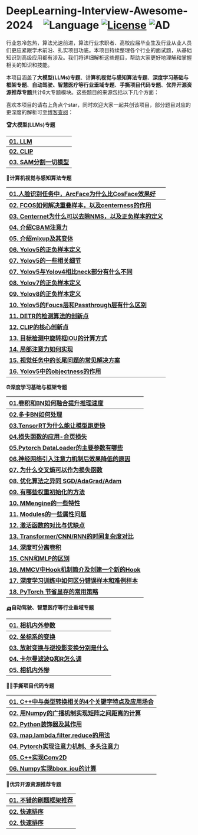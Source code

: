 # **DeepLearning-Interview-Awesome-2024**　![Language](https://img.shields.io/badge/language-Jupyter-orange.svg) [![License](https://img.shields.io/badge/license-MIT-blue.svg)](./LICENSE.md) ![AD](https://img.shields.io/badge/深度学习-感知算法-pink.svg)

行业忽冷忽热，算法光速前进，算法行业求职者、高校应届毕业生及行业从业人员们更应紧跟学术前沿、扎实项目功底。本项目持续整理各个行业的面试题，从基础知识到高级应用都有涉及。我们将详细解析这些题目，帮助大家更好地理解和掌握相关的知识和技能。

本项目涵盖了**大模型(LLMs)专题**、**计算机视觉与感知算法专题**、**深度学习基础与框架专题**、**自动驾驶、智慧医疗等行业垂域专题**、**手撕项目代码专题**、**优异开源资源推荐专题**共计6大专题模块。这些题目的来源包括以下几个方面：

喜欢本项目的请右上角点个star，同时欢迎大家一起共创该项目，部分题目对应的更深度的解析可至[博客查阅](https://315386775.github.io/)：

<b><summary>🏆大模型(LLMs)专题</summary></b>

| [**01. LLM**](LLMs/Reference.md) |
| :------------------------------------------- |
| [**02. CLIP**](LLMs/Reference.md)           | 
| [**03. SAM分割一切模型**](LLMs/Reference.md)           | 


<b><summary>🍳计算机视觉与感知算法专题</summary></b>

| [**01.人脸识别任务中，ArcFace为什么比CosFace效果好**](VisionPerception/Reference.md) |
| :------------------------------------------- |
| [**02. FCOS如何解决重叠样本，以及centerness的作用**](VisionPerception/Reference.md)           | 
| [**03. Centernet为什么可以去除NMS，以及正负样本的定义**](VisionPerception/Reference.md)           | 
| [**04. 介绍CBAM注意力**](VisionPerception/Reference.md)           | 
| [**05. 介绍mixup及其变体**](VisionPerception/Reference.md)           | 
| [**06. Yolov5的正负样本定义**](VisionPerception/Reference.md)           | 
| [**07. Yolov5的一些相关细节**](VisionPerception/Reference.md)           | 
| [**07. Yolov5与Yolov4相比neck部分有什么不同**](VisionPerception/Reference.md)           | 
| [**08. Yolov7的正负样本定义**](VisionPerception/Reference.md)           | 
| [**09. Yolov8的正负样本定义**](VisionPerception/Reference.md)           | 
| [**10. Yolov5的Foucs层和Passthrough层有什么区别**](VisionPerception/Reference.md)           | 
| [**11. DETR的检测算法的创新点**](VisionPerception/Reference.md)           | 
| [**12. CLIP的核心创新点**](VisionPerception/Reference.md)           | 
| [**13. 目标检测中旋转框IOU的计算方式**](VisionPerception/Reference.md)           | 
| [**14. 局部注意力如何实现**](VisionPerception/Reference.md)           | 
| [**15. 视觉任务中的长尾问题的常见解决方案**](VisionPerception/Reference.md)           | 
| [**16. Yolov5中的objectness的作用**](VisionPerception/Reference.md)           | 


<b><summary>⏰深度学习基础与框架专题</summary></b>

| [**01.卷积和BN如何融合提升推理速度**](DeepLearning/Reference.md) |
| :------------------------------------------- |
| [**02.多卡BN如何处理**](DeepLearning/Reference.md) | 
| [**03.TensorRT为什么能让模型跑更快**](DeepLearning/Reference.md) | 
| [**04.损失函数的应用-合页损失**](DeepLearning/Reference.md) | 
| [**05.Pytorch DataLoader的主要参数有哪些**](DeepLearning/Reference.md) | 
| [**06.神经网络引入注意力机制后效果降低的原因**](DeepLearning/Reference.md) |  
| [**07. 为什么交叉熵可以作为损失函数**](DeepLearning/Reference.md) |  
| [**08. 优化算法之异同 SGD/AdaGrad/Adam**](DeepLearning/Reference.md) |  
| [**09. 有哪些权重初始化的方法**](DeepLearning/Reference.md) |  
| [**10. MMengine的一些特性**](DeepLearning/Reference.md) |  
| [**11. Modules的一些属性问题**](DeepLearning/Reference.md) |  
| [**12. 激活函数的对比与优缺点**](DeepLearning/Reference.md) |  
| [**13. Transformer/CNN/RNN的时间复杂度对比**](DeepLearning/Reference.md) |  
| [**14. 深度可分离卷积**](DeepLearning/Reference.md) |  
| [**15. CNN和MLP的区别**](DeepLearning/Reference.md) |  
| [**16. MMCV中Hook机制简介及创建一个新的Hook**](DeepLearning/Reference.md) | 
| [**17. 深度学习训练中如何区分错误样本和难例样本**](DeepLearning/Reference.md)           |  
| [**18. PyTorch 节省显存的常用策略**](DeepLearning/Reference.md)           |  


<b><summary>🛺自动驾驶、智慧医疗等行业垂域专题</summary></b>

| [**01. 相机内外参数**](IndustryAlgorithm/Reference.md) |
| :------------------------------------------- |
| [**02. 坐标系的变换**](IndustryAlgorithm/Reference.md) |
| [**03. 放射变换与逆投影变换分别是什么**](IndustryAlgorithm/Reference.md) |      |  
| [**04. 卡尔曼滤波Q和R怎么调**](IndustryAlgorithm/Reference.md) |      |  
| [**05. 相机内外惨**](IndustryAlgorithm/Reference.md) |      |  


<b><summary>🏳‍🌈手撕项目代码专题</summary></b>

| [**01. C++中与类型转换相关的4个关键字特点及应用场合**](CodeAnything/Reference.md) |
| :------------------------------------------- |
| [**02. 用Numpy的广播机制实现矩阵之间距离的计算**](CodeAnything/Reference.md) |
| [**02. Python装饰器及其作用**](CodeAnything/Reference.md) |
| [**03. map,lambda,filter,reduce的用法**](CodeAnything/Reference.md) |      |  
| [**04. Pytorch实现注意力机制、多头注意力**](CodeAnything/Reference.md) |      |  
| [**05. C++实现Conv2D**](CodeAnything/Reference.md) |      |  
| [**06. Numpy实现bbox_iou的计算**](CodeAnything/Reference.md) |      |  


<b><summary>🚩优异开源资源推荐专题</summary></b>

| [**01. 不错的刷题框架推荐**](AwesomeProjects/Reference.md) |
| :------------------------------------------- |
| [**02. 快速排序**](AwesomeProjects/Reference.md)           |  
| [**02. 快速排序**](AwesomeProjects/Reference.md)           |  




